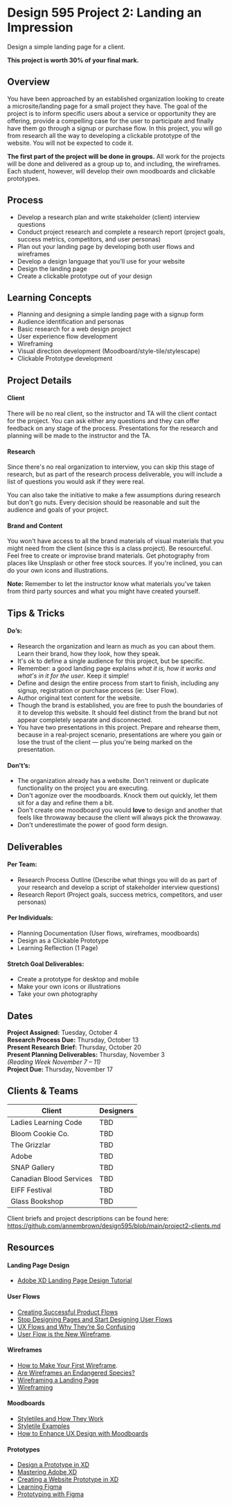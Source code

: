 # Design 595 Project 2: Landing an Impression
Design a simple landing page for a client. <br>

**This project is worth 30% of your final mark.**

## Overview
You have been approached by an established organization looking to create a microsite/landing page for a small project they have. The goal of the project is to inform specific users about a service or opportunity they are offering, provide a compelling case for the user to participate and finally have them go through a signup or purchase flow. In this project, you will go from research all the way to developing a clickable prototype of the website. You will not be expected to code it. 

**The first part of the project will be done in groups.** All work for the projects will be done and delivered as a group up to, and including, the wireframes. Each student, however, will develop their own moodboards and clickable prototypes.

## Process
- Develop a research plan and write stakeholder (client) interview questions
- Conduct project research and complete a research report (project goals, success metrics, competitors, and user personas)
- Plan out your landing page by developing both user flows and wireframes 
- Develop a design language that you'll use for your website 
- Design the landing page
- Create a clickable prototype out of your design

## Learning Concepts
- Planning and designing a simple landing page with a signup form
- Audience identification and personas
- Basic research for a web design project
- User experience flow development
- Wireframing
- Visual direction development (Moodboard/style-tile/stylescape)
- Clickable Prototype development

## Project Details

#### Client
There will be no real client, so the instructor and TA will the client contact for the project. You can ask either any questions and they can offer feedback on any stage of the process. Presentations for the research and planning will be made to the instructor and the TA.

#### Research
Since there's no real organization to interview, you can skip this stage of research, but as part of the research process deliverable, you will include a list of questions you would ask if they were real.

You can also take the initiative to make a few assumptions during research but don't go nuts. Every decision should be reasonable and suit the audience and goals of your project.

#### Brand and Content
You won't have access to all the brand materials of visual materials that you might need from the client (since this is a class project). Be resourceful. Feel free to create or improvise brand materials. Get photography from places like Unsplash or other free stock sources. If you're inclined, you can do your own icons and illustrations. 

**Note:** Remember to let the instructor know what materials you've taken from third party sources and what you might have created yourself.

## Tips & Tricks

#### Do’s:
- Research the organization and learn as much as you can about them. Learn their brand, how they look, how they speak.
- It's ok to define a single audience for this project, but be specific.
- Remember: a good landing page explains *what it is, how it works and what's in it for the user*. Keep it simple!
- Define and design the entire process from start to finish, including any signup, registration or purchase process (ie: User Flow).
- Author original text content for the website.
- Though the brand is established, you are free to push the boundaries of it to develop this website. It should feel distinct from the brand but not appear completely separate and disconnected.  
- You have two presentations in this project. Prepare and rehearse them, because in a real-project scenario, presentations are where you gain or lose the trust of the client — plus you're being marked on the presentation.  

#### Don't’s:
- The organization already has a website. Don't reinvent or duplicate functionality on the project you are executing.
- Don't agonize over the moodboards. Knock them out quickly, let them sit for a day and refine them a bit. 
- Don't create one moodboard you would **love** to design and another that feels like throwaway because the client will always pick the throwaway.
- Don't underestimate the power of good form design.

## Deliverables
#### Per Team:
- Research Process Outline (Describe what things you will do as part of your research and develop a script of stakeholder interview questions)
- Research Report (Project goals, success metrics, competitors, and user personas)
#### Per Individuals:
- Planning Documentation (User flows, wireframes, moodboards) 
- Design as a Clickable Prototype 
- Learning Reflection (1 Page)

#### Stretch Goal Deliverables:
- Create a prototype for desktop and mobile  
- Make your own icons or illustrations  
- Take your own photography  

## Dates
**Project Assigned:** Tuesday, October 4 <br>
**Research Process Due:** Thursday, October 13 <br>
**Present Research Brief:** Thursday, October 20 <br>
**Present Planning Deliverables:** Thursday, November 3 <br>
*(Reading Week November 7 – 11)*  
**Project Due:** Thursday, November 17 

## Clients & Teams
| Client | Designers | 
|  -----  | ----- | 
| Ladies Learning Code | TBD | 
| Bloom Cookie Co. | TBD | 
| The Grizzlar | TBD | 
| Adobe | TBD | 
| SNAP Gallery | TBD |  
| Canadian Blood Services | TBD | 
| EIFF Festival | TBD | 
| Glass Bookshop | TBD | 

Client briefs and project descriptions can be found here: https://github.com/annembrown/design595/blob/main/project2-clients.md

## Resources

#### Landing Page Design
- [Adobe XD Landing Page Design Tutorial](https://www.youtube.com/watch?v=KLCmXOdPw5o&feature=share)

#### User Flows
- [Creating Successful Product Flows](https://medium.com/@ryanglasgow/creating-successful-product-flows-c41ffbce49a1#.gwnuwmgkz) 
- [Stop Designing Pages and Start Designing User Flows](https://www.smashingmagazine.com/2012/01/stop-designing-pages-start-designing-flows/)   
- [UX Flows and Why They’re So Confusing](https://blog.prototypr.io/ux-flows-and-why-theyre-so-confusing-26670b9089d4)
- [User Flow is the New Wireframe](https://uxdesign.cc/when-to-use-user-flows-guide-8b26ca9aa36a).  

#### Wireframes
- [How to Make Your First Wireframe](https://www.invisionapp.com/inside-design/how-to-wireframe/). 
- [Are Wireframes an Endangered Species?](https://www.kobot.ca/blog/are-wireframes-an-endangered-species/)   
- [Wireframing a Landing Page](https://marketingexperiments.com/conversion-marketing/how-to-wireframe-a-landing-page) 
- [Wireframing](https://www.usability.gov/how-to-and-tools/methods/wireframing.html)   

#### Moodboards
- [Styletiles and How They Work](https://alistapart.com/article/style-tiles-and-how-they-work/)  
- [Styletile Examples](https://dribbble.com/tags/style_tile)  
- [How to Enhance UX Design with Moodboards](https://xd.adobe.com/ideas/process/ui-design/how-to-enhance-ux-design-with-mood-boards/)

#### Prototypes
- [Design a Prototype in XD](https://www.youtube.com/watch?v=EJE-H69RZ2A)
- [Mastering Adobe XD](https://www.youtube.com/watch?v=wCxQ-hHnmGc)
- [Creating a Website Prototype in XD](https://www.youtube.com/watch?v=gjNUwegxn1w)
- [Learning Figma](https://help.figma.com/hc/en-us/categories/360002042553-Figma-design)
- [Prototyping with Figma](https://www.figma.com/prototyping/)
